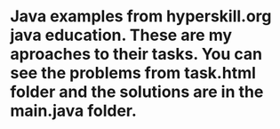 # Java examples from hyperskill.org java education. These are my aproaches to their tasks. You can see the problems from task.html folder and the solutions are in the main.java folder.
